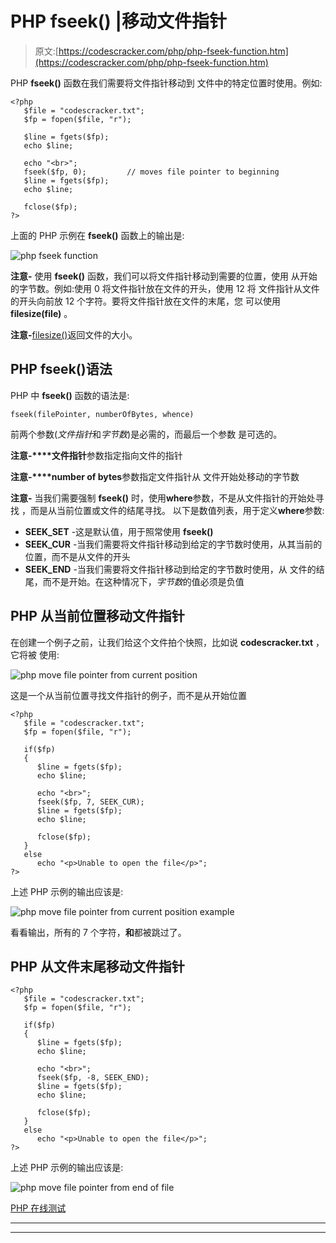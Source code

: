 # PHP fseek() |移动文件指针

> 原文:[https://codescracker.com/php/php-fseek-function.htm](https://codescracker.com/php/php-fseek-function.htm)

PHP **fseek()** 函数在我们需要将文件指针移动到 文件中的特定位置时使用。例如:

```
<?php
   $file = "codescracker.txt";
   $fp = fopen($file, "r");

   $line = fgets($fp);
   echo $line;

   echo "<br>";
   fseek($fp, 0);         // moves file pointer to beginning
   $line = fgets($fp);
   echo $line;

   fclose($fp);
?>
```

上面的 PHP 示例在 **fseek()** 函数上的输出是:

![php fseek function](../Images/072488a3cfa089ea053fc3d68562f8f6.png)

**注意-** 使用 **fseek()** 函数，我们可以将文件指针移动到需要的位置，使用 从开始的字节数。例如:使用 0 将文件指针放在文件的开头，使用 12 将 文件指针从文件的开头向前放 12 个字符。要将文件指针放在文件的末尾，您 可以使用 **filesize(file)** 。

**注意-**[filesize()](/php/php-file-exists-function.htm)返回文件的大小。

## PHP fseek()语法

PHP 中 **fseek()** 函数的语法是:

```
fseek(filePointer, numberOfBytes, whence)
```

前两个参数(*文件指针*和*字节数*)是必需的，而最后一个参数 是可选的。

**注意-****文件指针**参数指定指向文件的指针

**注意-****number of bytes**参数指定文件指针从 文件开始处移动的字节数

**注意-** 当我们需要强制 **fseek()** 时，使用**where**参数，不是从文件指针的开始处寻找 ，而是从当前位置或文件的结尾寻找。 以下是数值列表，用于定义**where**参数:

*   **SEEK_SET** -这是默认值，用于照常使用 **fseek()**
*   **SEEK_CUR** -当我们需要将文件指针移动到给定的字节数时使用，从其当前的 位置，而不是从文件的开头
*   **SEEK_END** -当我们需要将文件指针移动到给定的字节数时使用，从 文件的结尾，而不是开始。在这种情况下，*字节数*的值必须是负值

## PHP 从当前位置移动文件指针

在创建一个例子之前，让我们给这个文件拍个快照，比如说 **codescracker.txt** ，它将被 使用:

![php move file pointer from current position](../Images/61305ed9b07ed05e0d92a6110b940154.png)

这是一个从当前位置寻找文件指针的例子，而不是从开始位置

```
<?php
   $file = "codescracker.txt";
   $fp = fopen($file, "r");

   if($fp)
   {
      $line = fgets($fp);
      echo $line;

      echo "<br>";
      fseek($fp, 7, SEEK_CUR);
      $line = fgets($fp);
      echo $line;

      fclose($fp);
   }
   else
      echo "<p>Unable to open the file</p>";
?>
```

上述 PHP 示例的输出应该是:

![php move file pointer from current position example](../Images/65424673193c546486b8dffe5d81d59f.png)

看看输出，所有的 7 个字符，**和**都被跳过了。

## PHP 从文件末尾移动文件指针

```
<?php
   $file = "codescracker.txt";
   $fp = fopen($file, "r");

   if($fp)
   {
      $line = fgets($fp);
      echo $line;

      echo "<br>";
      fseek($fp, -8, SEEK_END);
      $line = fgets($fp);
      echo $line;

      fclose($fp);
   }
   else
      echo "<p>Unable to open the file</p>";
?>
```

上述 PHP 示例的输出应该是:

![php move file pointer from end of file](../Images/283ffa86d64b31d8f0ae198845595178.png)

[PHP 在线测试](/exam/showtest.php?subid=8)

* * *

* * *